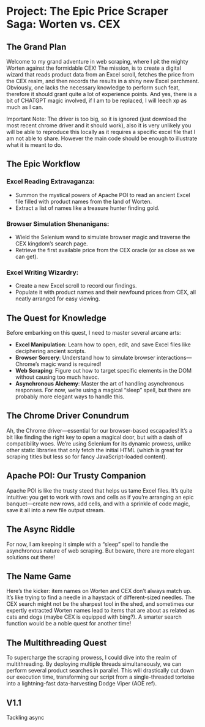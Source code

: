 # Project: The Epic Price Scraper Saga: Worten vs. CEX

## The Grand Plan

Welcome to my grand adventure in web scraping, where I pit the mighty Worten against the formidable CEX! The mission, 
is to create a digital wizard that reads product data from an Excel scroll, fetches the price from the CEX realm, and 
then records the results in a shiny new Excel parchment. Obviously, one lacks the necessary knowledge to perform such
feat, therefore it should grant quite a lot of experience points. And yes, there is a bit of CHATGPT magic involved, if
I am to be replaced, I will leech xp as much as I can.

Important Note: The driver is too big, so it is ignored (just download the most recent chrome driver and it should work), 
also it is very unlikely you will be able to reproduce this locally as it requires a specific excel file that I am not 
able to share. However the main code should be enough to illustrate what it is meant to do.

## The Epic Workflow

### Excel Reading Extravaganza:

- Summon the mystical powers of Apache POI to read an ancient Excel file filled with product names from the land of Worten.
- Extract a list of names like a treasure hunter finding gold.

### Browser Simulation Shenanigans:

- Wield the Selenium wand to simulate browser magic and traverse the CEX kingdom’s search page.
- Retrieve the first available price from the CEX oracle (or as close as we can get).

### Excel Writing Wizardry:

- Create a new Excel scroll to record our findings.
- Populate it with product names and their newfound prices from CEX, all neatly arranged for easy viewing.

## The Quest for Knowledge

Before embarking on this quest, I need to master several arcane arts:

- **Excel Manipulation**: Learn how to open, edit, and save Excel files like deciphering ancient scripts.
- **Browser Sorcery**: Understand how to simulate browser interactions—Chrome’s magic wand is required!
- **Web Scraping**: Figure out how to target specific elements in the DOM without causing too much havoc.
- **Asynchronous Alchemy**: Master the art of handling asynchronous responses. For now, we’re using a magical “sleep” spell, 
but there are probably more elegant ways to handle this.

## The Chrome Driver Conundrum

Ah, the Chrome driver—essential for our browser-based escapades! It’s a bit like finding the right key to open a magical 
door, but with a dash of compatibility woes. We’re using Selenium for its dynamic prowess, unlike other static libraries 
that only fetch the initial HTML (which is great for scraping titles but less so for fancy JavaScript-loaded content).

## Apache POI: Our Trusty Companion

Apache POI is like the trusty steed that helps us tame Excel files. It’s quite intuitive: you get to work with rows and 
cells as if you’re arranging an epic banquet—create new rows, add cells, and with a sprinkle of code magic, save it all 
into a new file output stream.

## The Async Riddle

For now, I am keeping it simple with a “sleep” spell to handle the asynchronous nature of web scraping. But beware, 
there are more elegant solutions out there! 

## The Name Game

Here’s the kicker: item names on Worten and CEX don’t always match up. It’s like trying to find a needle in a haystack 
of different-sized needles. The CEX search might not be the sharpest tool in the shed, and sometimes our expertly 
extracted Worten names lead to items that are about as related as cats and dogs (maybe CEX is equipped with bing?). A 
smarter search function would be a noble quest for another time!

## The Multithreading Quest

To supercharge the scraping prowess, I could dive into the realm of multithreading. By deploying multiple threads 
simultaneously, we can perform several product searches in parallel. This will drastically cut down our execution time, 
transforming our script from a single-threaded tortoise into a lightning-fast data-harvesting Dodge Viper (AOE ref).

## V1.1
Tackling async